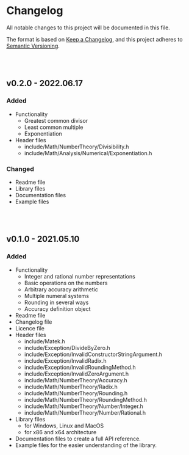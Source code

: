 # Changelog

All notable changes to this project will be documented in this file.

The format is based on [Keep a Changelog](https://keepachangelog.com/en/1.0.0/),
and this project adheres to [Semantic Versioning](https://semver.org/spec/v2.0.0.html).



<br/><br/>

## v0.2.0 - 2022.06.17

### Added
- Functionality
	- Greatest common divisor
	- Least common multiple
	- Exponentiation
- Header files
	- include/Math/NumberTheory/Divisibility.h
	- include/Math/Analysis/Numerical/Exponentiation.h

### Changed
- Readme file
- Library files
- Documentation files
- Example files



<br/><br/>

## v0.1.0 - 2021.05.10

### Added
- Functionality
	- Integer and rational number representations
	- Basic operations on the numbers
	- Arbitrary accuracy arithmetic
	- Multiple numeral systems
	- Rounding in several ways
	- Accuracy definition object
- Readme file
- Changelog file
- Licence file
- Header files
	- include/Matek.h
	- include/Exception/DivideByZero.h
	- include/Exception/InvalidConstructorStringArgument.h
	- include/Exception/InvalidRadix.h
	- include/Exception/InvalidRoundingMethod.h
	- include/Exception/InvalidZeroArgument.h
	- include/Math/NumberTheory/Accuracy.h
	- include/Math/NumberTheory/Radix.h
	- include/Math/NumberTheory/Rounding.h
	- include/Math/NumberTheory/RoundingMethod.h
	- include/Math/NumberTheory/Number/Integer.h
	- include/Math/NumberTheory/Number/Rational.h
- Library files
	- for Windows, Linux and MacOS
	- for x86 and x64 architecture
- Documentation files to create a full API reference.
- Example files for the easier understanding of the library.